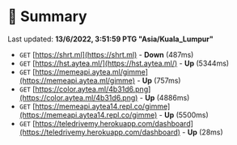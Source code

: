 # 📖 Summary
Last updated: **13/6/2022, 3:51:59 PTG "Asia/Kuala_Lumpur"**

- `GET` [https://shrt.ml](https://shrt.ml) - **Down** (487ms)
- `GET` [https://hst.aytea.ml/](https://hst.aytea.ml/) - **Up** (5344ms)
- `GET` [https://memeapi.aytea.ml/gimme](https://memeapi.aytea.ml/gimme) - **Up** (757ms)
- `GET` [https://color.aytea.ml/4b31d6.png](https://color.aytea.ml/4b31d6.png) - **Up** (4886ms)
- `GET` [https://memeapi.aytea14.repl.co/gimme](https://memeapi.aytea14.repl.co/gimme) - **Up** (5500ms)
- `GET` [https://teledrivemy.herokuapp.com/dashboard](https://teledrivemy.herokuapp.com/dashboard) - **Up** (28ms)
